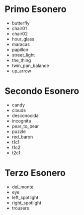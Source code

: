 # Primo Esonero
- butterfly 
- chair01
- chair02
- hour_glass
- maracas
- papillon
- street_light
- the_thing
- twin_pan_balance
- up_arrow
# Secondo Esonero
- candy
- clouds
- desconocida
- incognita
- pear_to_pear
- puzzle
- red_baron
- t1c1
- t1c2
- t2c1
# Terzo Esonero
- del_monte
- eye
- left_spotlight
- right_spotlight
- trousers